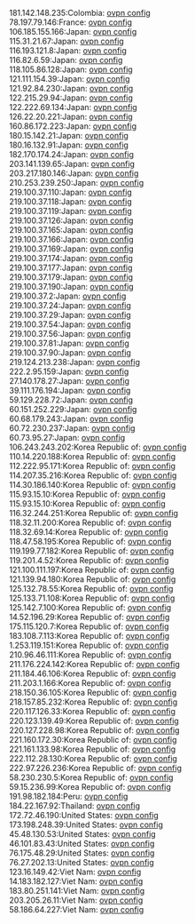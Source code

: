 181.142.148.235:Colombia: [ovpn config](vpn/181_142_148_235.ovpn)  
78.197.79.146:France: [ovpn config](vpn/78_197_79_146.ovpn)  
106.185.155.166:Japan: [ovpn config](vpn/106_185_155_166.ovpn)  
115.31.21.67:Japan: [ovpn config](vpn/115_31_21_67.ovpn)  
116.193.121.8:Japan: [ovpn config](vpn/116_193_121_8.ovpn)  
116.82.6.59:Japan: [ovpn config](vpn/116_82_6_59.ovpn)  
118.105.86.128:Japan: [ovpn config](vpn/118_105_86_128.ovpn)  
121.111.154.39:Japan: [ovpn config](vpn/121_111_154_39.ovpn)  
121.92.84.230:Japan: [ovpn config](vpn/121_92_84_230.ovpn)  
122.215.29.94:Japan: [ovpn config](vpn/122_215_29_94.ovpn)  
122.222.69.134:Japan: [ovpn config](vpn/122_222_69_134.ovpn)  
126.22.20.221:Japan: [ovpn config](vpn/126_22_20_221.ovpn)  
160.86.172.223:Japan: [ovpn config](vpn/160_86_172_223.ovpn)  
180.15.142.21:Japan: [ovpn config](vpn/180_15_142_21.ovpn)  
180.16.132.91:Japan: [ovpn config](vpn/180_16_132_91.ovpn)  
182.170.174.24:Japan: [ovpn config](vpn/182_170_174_24.ovpn)  
203.141.139.65:Japan: [ovpn config](vpn/203_141_139_65.ovpn)  
203.217.180.146:Japan: [ovpn config](vpn/203_217_180_146.ovpn)  
210.253.239.250:Japan: [ovpn config](vpn/210_253_239_250.ovpn)  
219.100.37.110:Japan: [ovpn config](vpn/219_100_37_110.ovpn)  
219.100.37.118:Japan: [ovpn config](vpn/219_100_37_118.ovpn)  
219.100.37.119:Japan: [ovpn config](vpn/219_100_37_119.ovpn)  
219.100.37.126:Japan: [ovpn config](vpn/219_100_37_126.ovpn)  
219.100.37.165:Japan: [ovpn config](vpn/219_100_37_165.ovpn)  
219.100.37.166:Japan: [ovpn config](vpn/219_100_37_166.ovpn)  
219.100.37.169:Japan: [ovpn config](vpn/219_100_37_169.ovpn)  
219.100.37.174:Japan: [ovpn config](vpn/219_100_37_174.ovpn)  
219.100.37.177:Japan: [ovpn config](vpn/219_100_37_177.ovpn)  
219.100.37.179:Japan: [ovpn config](vpn/219_100_37_179.ovpn)  
219.100.37.190:Japan: [ovpn config](vpn/219_100_37_190.ovpn)  
219.100.37.2:Japan: [ovpn config](vpn/219_100_37_2.ovpn)  
219.100.37.24:Japan: [ovpn config](vpn/219_100_37_24.ovpn)  
219.100.37.29:Japan: [ovpn config](vpn/219_100_37_29.ovpn)  
219.100.37.54:Japan: [ovpn config](vpn/219_100_37_54.ovpn)  
219.100.37.56:Japan: [ovpn config](vpn/219_100_37_56.ovpn)  
219.100.37.81:Japan: [ovpn config](vpn/219_100_37_81.ovpn)  
219.100.37.90:Japan: [ovpn config](vpn/219_100_37_90.ovpn)  
219.124.213.238:Japan: [ovpn config](vpn/219_124_213_238.ovpn)  
222.2.95.159:Japan: [ovpn config](vpn/222_2_95_159.ovpn)  
27.140.178.27:Japan: [ovpn config](vpn/27_140_178_27.ovpn)  
39.111.176.194:Japan: [ovpn config](vpn/39_111_176_194.ovpn)  
59.129.228.72:Japan: [ovpn config](vpn/59_129_228_72.ovpn)  
60.151.252.229:Japan: [ovpn config](vpn/60_151_252_229.ovpn)  
60.68.179.243:Japan: [ovpn config](vpn/60_68_179_243.ovpn)  
60.72.230.237:Japan: [ovpn config](vpn/60_72_230_237.ovpn)  
60.73.95.27:Japan: [ovpn config](vpn/60_73_95_27.ovpn)  
106.243.243.202:Korea Republic of: [ovpn config](vpn/106_243_243_202.ovpn)  
110.14.220.188:Korea Republic of: [ovpn config](vpn/110_14_220_188.ovpn)  
112.222.95.171:Korea Republic of: [ovpn config](vpn/112_222_95_171.ovpn)  
114.207.35.216:Korea Republic of: [ovpn config](vpn/114_207_35_216.ovpn)  
114.30.186.140:Korea Republic of: [ovpn config](vpn/114_30_186_140.ovpn)  
115.93.15.10:Korea Republic of: [ovpn config](vpn/115_93_15_10.ovpn)  
115.93.15.10:Korea Republic of: [ovpn config](vpn/115_93_15_10.ovpn)  
116.32.244.251:Korea Republic of: [ovpn config](vpn/116_32_244_251.ovpn)  
118.32.11.200:Korea Republic of: [ovpn config](vpn/118_32_11_200.ovpn)  
118.32.69.14:Korea Republic of: [ovpn config](vpn/118_32_69_14.ovpn)  
118.47.58.195:Korea Republic of: [ovpn config](vpn/118_47_58_195.ovpn)  
119.199.77.182:Korea Republic of: [ovpn config](vpn/119_199_77_182.ovpn)  
119.201.4.52:Korea Republic of: [ovpn config](vpn/119_201_4_52.ovpn)  
121.100.111.197:Korea Republic of: [ovpn config](vpn/121_100_111_197.ovpn)  
121.139.94.180:Korea Republic of: [ovpn config](vpn/121_139_94_180.ovpn)  
125.132.78.55:Korea Republic of: [ovpn config](vpn/125_132_78_55.ovpn)  
125.133.71.108:Korea Republic of: [ovpn config](vpn/125_133_71_108.ovpn)  
125.142.7.100:Korea Republic of: [ovpn config](vpn/125_142_7_100.ovpn)  
14.52.196.29:Korea Republic of: [ovpn config](vpn/14_52_196_29.ovpn)  
175.115.120.7:Korea Republic of: [ovpn config](vpn/175_115_120_7.ovpn)  
183.108.7.113:Korea Republic of: [ovpn config](vpn/183_108_7_113.ovpn)  
1.253.119.151:Korea Republic of: [ovpn config](vpn/1_253_119_151.ovpn)  
210.96.46.111:Korea Republic of: [ovpn config](vpn/210_96_46_111.ovpn)  
211.176.224.142:Korea Republic of: [ovpn config](vpn/211_176_224_142.ovpn)  
211.184.46.106:Korea Republic of: [ovpn config](vpn/211_184_46_106.ovpn)  
211.203.1.166:Korea Republic of: [ovpn config](vpn/211_203_1_166.ovpn)  
218.150.36.105:Korea Republic of: [ovpn config](vpn/218_150_36_105.ovpn)  
218.157.85.232:Korea Republic of: [ovpn config](vpn/218_157_85_232.ovpn)  
220.117.126.33:Korea Republic of: [ovpn config](vpn/220_117_126_33.ovpn)  
220.123.139.49:Korea Republic of: [ovpn config](vpn/220_123_139_49.ovpn)  
220.127.228.98:Korea Republic of: [ovpn config](vpn/220_127_228_98.ovpn)  
221.160.172.30:Korea Republic of: [ovpn config](vpn/221_160_172_30.ovpn)  
221.161.133.98:Korea Republic of: [ovpn config](vpn/221_161_133_98.ovpn)  
222.112.28.130:Korea Republic of: [ovpn config](vpn/222_112_28_130.ovpn)  
222.97.226.236:Korea Republic of: [ovpn config](vpn/222_97_226_236.ovpn)  
58.230.230.5:Korea Republic of: [ovpn config](vpn/58_230_230_5.ovpn)  
59.15.236.99:Korea Republic of: [ovpn config](vpn/59_15_236_99.ovpn)  
191.98.182.184:Peru: [ovpn config](vpn/191_98_182_184.ovpn)  
184.22.167.92:Thailand: [ovpn config](vpn/184_22_167_92.ovpn)  
172.72.46.190:United States: [ovpn config](vpn/172_72_46_190.ovpn)  
173.198.248.39:United States: [ovpn config](vpn/173_198_248_39.ovpn)  
45.48.130.53:United States: [ovpn config](vpn/45_48_130_53.ovpn)  
46.101.83.43:United States: [ovpn config](vpn/46_101_83_43.ovpn)  
76.175.48.29:United States: [ovpn config](vpn/76_175_48_29.ovpn)  
76.27.202.13:United States: [ovpn config](vpn/76_27_202_13.ovpn)  
123.16.149.42:Viet Nam: [ovpn config](vpn/123_16_149_42.ovpn)  
14.183.182.127:Viet Nam: [ovpn config](vpn/14_183_182_127.ovpn)  
183.80.251.141:Viet Nam: [ovpn config](vpn/183_80_251_141.ovpn)  
203.205.26.11:Viet Nam: [ovpn config](vpn/203_205_26_11.ovpn)  
58.186.64.227:Viet Nam: [ovpn config](vpn/58_186_64_227.ovpn)  
